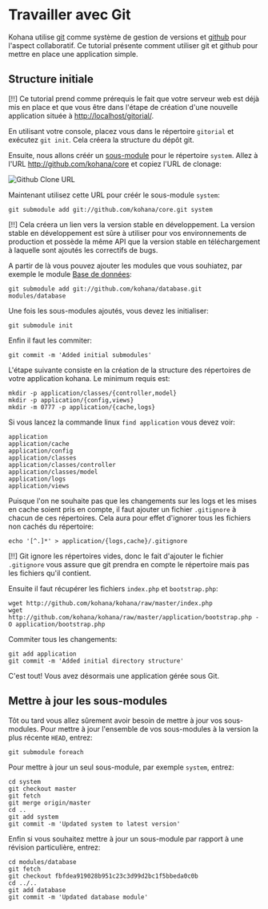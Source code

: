 # Travailler avec Git

Kohana utilise [git](http://git-scm.com/) comme système de gestion de versions et [github](http://github.com/kohana) pour l'aspect collaboratif. Ce tutorial présente comment utiliser git et github pour mettre en place une application simple.

## Structure initiale

[!!] Ce tutorial prend comme prérequis le fait que votre serveur web est déjà mis en place et que vous être dans l'étape de création d'une nouvelle application située à <http://localhost/gitorial/>.

En utilisant votre console, placez vous dans le répertoire `gitorial` et exécutez `git init`. Cela créera la structure du dépôt git.

Ensuite, nous allons créér un [sous-module](http://www.kernel.org/pub/software/scm/git/docs/git-submodule.html) pour le répertoire `system`. Allez à l'URL <http://github.com/kohana/core> et copiez l'URL de clonage:

![Github Clone URL](http://img.skitch.com/20091019-rud5mmqbf776jwua6hx9nm1n.png)

Maintenant utilisez cette URL pour créér le sous-module `system`:

~~~
git submodule add git://github.com/kohana/core.git system
~~~

[!!] Cela créera un lien vers la version stable en développement. La version stable en développement est sûre à utiliser pour vos environnements de production et possède la même API que la version stable en téléchargement à laquelle sont ajoutés les correctifs de bugs.

A partir de là vous pouvez ajouter les modules que vous souhiatez, par exemple le module [Base de données](http://github.com/kohana/database):

~~~
git submodule add git://github.com/kohana/database.git modules/database
~~~

Une fois les sous-modules ajoutés, vous devez les initialiser:

~~~
git submodule init
~~~

Enfin il faut les commiter:

~~~
git commit -m 'Added initial submodules'
~~~

L'étape suivante consiste en la création de la structure des répertoires de votre application kohana. Le minimum requis est:

~~~
mkdir -p application/classes/{controller,model}
mkdir -p application/{config,views}
mkdir -m 0777 -p application/{cache,logs}
~~~

Si vous lancez la commande linux `find application` vous devez voir:

~~~
application
application/cache
application/config
application/classes
application/classes/controller
application/classes/model
application/logs
application/views
~~~

Puisque l'on ne souhaite pas que les changements sur les logs et les mises en cache soient pris en compte, il faut ajouter un fichier `.gitignore` à chacun de ces répertoires. Cela aura pour effet d'ignorer tous les fichiers non cachés du répertoire:

~~~
echo '[^.]*' > application/{logs,cache}/.gitignore
~~~

[!!] Git ignore les répertoires vides, donc le fait d'ajouter le fichier `.gitignore` vous assure que git prendra en compte le répertoire mais pas les fichiers qu'il contient.

Ensuite il faut récupérer les fichiers `index.php` et `bootstrap.php`:

~~~
wget http://github.com/kohana/kohana/raw/master/index.php
wget http://github.com/kohana/kohana/raw/master/application/bootstrap.php -O application/bootstrap.php
~~~

Commiter tous les changements:

~~~
git add application
git commit -m 'Added initial directory structure'
~~~

C'est tout! Vous avez désormais une application gérée sous Git.

## Mettre à jour les sous-modules

Tôt ou tard vous allez sûrement avoir besoin de mettre à jour vos sous-modules. Pour mettre à jour l'ensemble de vos sous-modules à la version la plus récente `HEAD`, entrez:

~~~
git submodule foreach
~~~

Pour mettre à jour un seul sous-module, par exemple `system`, entrez:

~~~
cd system
git checkout master
git fetch
git merge origin/master
cd ..
git add system
git commit -m 'Updated system to latest version'
~~~

Enfin si vous souhaitez mettre à jour un sous-module par rapport à une révision particulière, entrez:

~~~
cd modules/database
git fetch
git checkout fbfdea919028b951c23c3d99d2bc1f5bbeda0c0b
cd ../..
git add database
git commit -m 'Updated database module'
~~~


